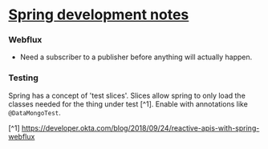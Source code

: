 # [Spring development notes](https://spring.io/)

### Webflux

* Need a subscriber to a publisher before anything will actually happen.

### Testing

Spring has a concept of 'test slices'. Slices allow spring to only load the classes needed for the thing under test [^1]. Enable with annotations like `@DataMongoTest`.

[^1] https://developer.okta.com/blog/2018/09/24/reactive-apis-with-spring-webflux

